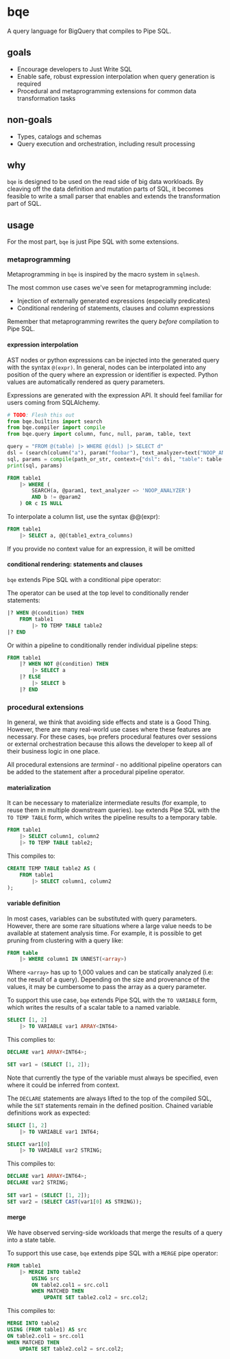 # bqe

A query language for BigQuery that compiles to Pipe SQL.

## goals

- Encourage developers to Just Write SQL
- Enable safe, robust expression interpolation when query generation is required
- Procedural and metaprogramming extensions for common data transformation tasks

## non-goals

- Types, catalogs and schemas
- Query execution and orchestration, including result processing

## why

`bqe` is designed to be used on the read side of big data workloads. By cleaving off the data definition and mutation parts of SQL, it becomes feasible to write a small parser that enables and extends the transformation part of SQL. 

## usage

For the most part, `bqe` is just Pipe SQL with some extensions.

### metaprogramming

Metaprogramming in `bqe` is inspired by the macro system in `sqlmesh`.

The most common use cases we've seen for metaprogramming include:

- Injection of externally generated expressions (especially predicates)
- Conditional rendering of statements, clauses and column expressions

Remember that metaprogramming rewrites the query _before_ compilation to Pipe SQL.

#### expression interpolation

AST nodes or python expressions can be injected into the generated query with the syntax `@(expr)`. In general, nodes can be interpolated into any position of the query where an expression or identifier is expected. Python values are automatically rendered as query parameters.

Expressions are generated with the expression API. It should feel familiar for users coming from SQLAlchemy.

```python
# TODO: Flesh this out
from bqe.builtins import search
from bqe.compiler import compile
from bqe.query import column, func, null, param, table, text

query = "FROM @(table) |> WHERE @(dsl) |> SELECT d"
dsl = (search(column("a"), param("foobar"), text_analyzer=text("NOOP_ANALYZER")) & column("b") != param(2)) | column("c").is(null())
sql, params = compile(path_or_str, context={"dsl": dsl, "table": table("table1")}, options={"paramstyle": "at"})
print(sql, params)
```

```sql
FROM table1
    |> WHERE (
        SEARCH(a, @param1, text_analyzer => 'NOOP_ANALYZER')
        AND b != @param2
    ) OR c IS NULL
```

To interpolate a column list, use the syntax @@(expr):

```sql
FROM table1
    |> SELECT a, @@(table1_extra_columns)
```

If you provide no context value for an expression, it will be omitted

#### conditional rendering: statements and clauses

`bqe` extends Pipe SQL with a conditional pipe operator:

The operator can be used at the top level to conditionally render statements:

```sql
|? WHEN @(condition) THEN
    FROM table1
        |> TO TEMP TABLE table2
|? END
```

Or within a pipeline to conditionally render individual pipeline steps:

```sql
FROM table1
    |? WHEN NOT @(condition) THEN
        |> SELECT a
    |? ELSE
        |> SELECT b
    |? END
```

### procedural extensions

In general, we think that avoiding side effects and state is a Good Thing. However, there are many real-world use cases where these features are necessary. For these cases, `bqe` prefers procedural features over sessions or external orchestration because this allows the developer to keep all of their business logic in one place.

All procedural extensions are _terminal_ - no additional pipeline operators can be added to the statement after a procedural pipeline operator.

#### materialization

It can be necessary to materialize intermediate results (for example, to reuse them in multiple downstream queries). `bqe` extends Pipe SQL with the `TO TEMP TABLE` form, which writes the pipeline results to a temporary table.

```sql
FROM table1
    |> SELECT column1, column2
    |> TO TEMP TABLE table2;
```

This compiles to:

```sql
CREATE TEMP TABLE table2 AS (
    FROM table1
        |> SELECT column1, column2
);
```

#### variable definition

In most cases, variables can be substituted with query parameters. However, there are some rare situations where a large value needs to be available at statement analysis time. For example, it is possible to get pruning from clustering with a query like:

```sql
FROM table
    |> WHERE column1 IN UNNEST(<array>)
```

Where `<array>` has up to 1,000 values and can be statically analyzed (i.e: not the result of a query). Depending on the size and provenance of the values, it may be cumbersome to pass the array as a query parameter.

To support this use case, `bqe` extends Pipe SQL with the `TO VARIABLE` form, which writes the results of a scalar table to a named variable.

```sql
SELECT [1, 2]
    |> TO VARIABLE var1 ARRAY<INT64>
```

This complies to:

```sql
DECLARE var1 ARRAY<INT64>;

SET var1 = (SELECT [1, 2]);
```

Note that currently the type of the variable must always be specified, even where it could be inferred from context.

The `DECLARE` statements are always lifted to the top of the compiled SQL, while the `SET` statements remain in the defined position. Chained variable definitions work as expected:

```sql
SELECT [1, 2]
    |> TO VARIABLE var1 INT64;

SELECT var1[0]
    |> TO VARIABLE var2 STRING;
```

This compiles to:

```sql
DECLARE var1 ARRAY<INT64>;
DECLARE var2 STRING;
        
SET var1 = (SELECT [1, 2]);
SET var2 = (SELECT CAST(var1[0] AS STRING));
```

#### merge

We have observed serving-side workloads that merge the results of a query into a state table.

To support this use case, `bqe` extends pipe SQL with a `MERGE` pipe operator:

```sql
FROM table1
    |> MERGE INTO table2
        USING src
        ON table2.col1 = src.col1
        WHEN MATCHED THEN
            UPDATE SET table2.col2 = src.col2;
```

This compiles to:

```sql
MERGE INTO table2
USING (FROM table1) AS src
ON table2.col1 = src.col1
WHEN MATCHED THEN
    UPDATE SET table2.col2 = src.col2;
```